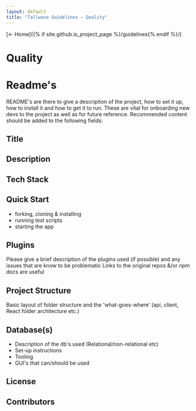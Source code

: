 ```yaml
---
layout: default
title: "Tallwave Guidelines — Quality"
---
```


[&larr; Home]({% if site.github.is_project_page %}/guidelines{% endif %}/)

# Quality

# Readme's
README's are there to give a description of the project, how to set it up, how to install it and how to get it to run.
These are vital for onboarding new devs to the project as well as for future reference.
Recommended content should be added to the following fields:
## Title
## Description
## Tech Stack
## Quick Start
 - forking, cloning & installing
 - running test scripts
 - starting the app

## Plugins
Please give a brief description of the plugins used (if possible) and any issues that are know to be problematic
Links to the original repos &/or npm docs are useful

## Project Structure
Basic layout of folder structure and the 'what-goes-where' (api, client, React folder architecture etc.)

## Database(s)
 - Description of the db's used (Relational/non-relational etc)
 - Set-up instructions
 - Tooling
 - GUI's that can/should be used

## License

## Contributors
